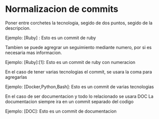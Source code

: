 # Normalizacion de commits

Poner entre corchetes la tecnologia, segido de dos puntos, segido de la descripcion.

Ejemplo:  [Ruby] : Esto es un commit de ruby

Tambien se puede agregrar un seguimiento mediante numero, por si es necesaria mas informacion.

Ejemplo:  [Ruby]:[1]: Esto es un commit de ruby con numeracion

En el caso de tener varias tecnologias el commit, se usara la coma para agregarlas

Ejemplo: [Docker,Python,Bash]: Esto es un commit de varias tecnologias

En el caso de ser documentacion y todo lo relacionado se usara DOC
La documentacion siempre ira en un commit separado del codigo

Ejemplo: [DOC]: Esto es un commit de documentacion

